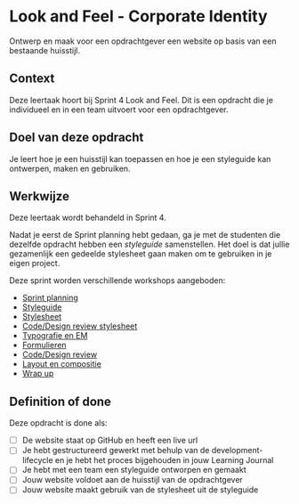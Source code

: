 # Look and Feel - Corporate Identity

Ontwerp en maak voor een opdrachtgever een website op basis van een bestaande huisstijl.

## Context

Deze leertaak hoort bij Sprint 4 Look and Feel. Dit is een opdracht die je individueel en in een team uitvoert voor een opdrachtgever.

## Doel van deze opdracht

Je leert hoe je een huisstijl kan toepassen en hoe je een styleguide kan ontwerpen, maken en gebruiken.

## Werkwijze

Deze leertaak wordt behandeld in Sprint 4. 

Nadat je eerst de Sprint planning hebt gedaan, ga je met de studenten die dezelfde opdracht hebben een *styleguide* samenstellen. 
Het doel is dat jullie gezamenlijk een gedeelde stylesheet gaan maken om te gebruiken in je eigen project.

Deze sprint worden verschillende workshops aangeboden:

- [Sprint planning](sprint-planning.md)
- [Styleguide](styleguide.md)
- [Stylesheet](stylesheet.md)
- [Code/Design review stylesheet](code-design-review-stylesheet.md)
- [Typografie en EM](typografie-en-em.md)
- [Formulieren](formulieren.md)
- [Code/Design review](code-design-review.md)
- [Layout en compositie](layout-en-compositie.md)
- [Wrap up](wrap-up.md)


## Definition of done

Deze opdracht is done als:

- [ ] De website staat op GitHub en heeft een live url
- [ ] Je hebt gestructureerd gewerkt met behulp van de development-lifecycle en je hebt het proces bijgehouden in jouw Learning Journal
- [ ] Je hebt met een team een styleguide ontworpen en gemaakt
- [ ] Jouw website voldoet aan de huisstijl van de opdrachtgever
- [ ] Jouw website maakt gebruik van de stylesheet uit de styleguide
